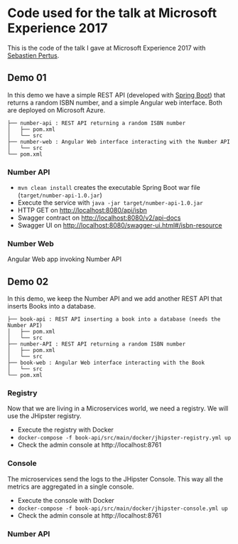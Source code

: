 # Code used for the talk at Microsoft Experience 2017

This is the code of the talk I gave at Microsoft Experience 2017 with [Sebastien Pertus](https://twitter.com/sebastienpertus).

## Demo 01

In this demo we have a simple REST API (developed with [Spring Boot](https://projects.spring.io/spring-boot/)) that returns a random ISBN number, and a simple Angular web interface. Both are deployed on Microsoft Azure.

```
├── number-api : REST API returning a random ISBN number
│   ├── pom.xml
│   └── src
├── number-web : Angular Web interface interacting with the Number API
│   └── src
└── pom.xml
```

### Number API

* `mvn clean install` creates the executable Spring Boot war file (`target/number-api-1.0.jar`)
* Execute the service with `java -jar target/number-api-1.0.jar`
* HTTP GET on [http://localhost:8080/api/isbn]()
* Swagger contract on [http://localhost:8080/v2/api-docs]()
* Swagger UI on [http://localhost:8080/swagger-ui.html#/isbn-resource]()

### Number Web

Angular Web app invoking Number API

## Demo 02

In this demo, we keep the Number API and we add another REST API that inserts Books into a database. 

```
├── book-api : REST API inserting a book into a database (needs the Number API)
│   ├── pom.xml
│   └── src
├── number-API : REST API returning a random ISBN number
│   ├── pom.xml
│   └── src
├── book-web : Angular Web interface interacting with the Book
│   └── src
└── pom.xml
```

### Registry

Now that we are living in a Microservices world, we need a registry. We will use the JHipster registry.

* Execute the registry with Docker
* `docker-compose -f book-api/src/main/docker/jhipster-registry.yml up`
* Check the admin console at http://localhost:8761

### Console

The microservices send the logs to the JHipster Console. This way all the metrics are aggregated in a single console.

* Execute the console with Docker
* `docker-compose -f book-api/src/main/docker/jhipster-console.yml up`
* Check the admin console at http://localhost:8761


### Number API
